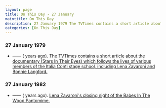 ```yaml
---
layout: page
title: On This Day - 27 January
maintitle: On This Day
description: 27 January 1979 The TVTimes contains a short article about the documentary (Stars In Their Eyes) which follows the lives of various members of the Italia Conti stage school, including Lena Zavaroni and Bonnie Langford. 27 January 1982 Lena Zavaroni's closing night of the Babes In The Wood Pantomime.
categories: [On This Day]
---
```


### 27 January 1979
* —— (<span id="age1"></span> years ago). [The TVTimes contains a short article about the documentary (Stars In Their Eyes) which follows the lives of various members of the Italia Conti stage school, including Lena Zavaroni and Bonnie Langford.](/tv%20guides/1979/01/27/tvtimes.html)

### 27 January 1982
* —— (<span id="age2"></span> years ago). [Lena Zavaroni's closing night of the Babes In The Wood Pantomime.](/theatre/alexandra%20theatre/1981/12/23/babes-in-the-wood-pantomime.html)

<!-- Script for calculating number of years ago -->
<script>
var dob = '19790127';
var year = Number(dob.substr(0, 4));
var month = Number(dob.substr(4, 2)) - 1;
var day = Number(dob.substr(6, 2));
var today = new Date();
var age1 = today.getFullYear() - year;
if (today.getMonth() < month || (today.getMonth() == month && today.getDate() < day)) {
age1--;
}
document.getElementById("age1").innerHTML=age1;

var dob = '19820127';
var year = Number(dob.substr(0, 4));
var month = Number(dob.substr(4, 2)) - 1;
var day = Number(dob.substr(6, 2));
var today = new Date();
var age2 = today.getFullYear() - year;
if (today.getMonth() < month || (today.getMonth() == month && today.getDate() < day)) {
age2--;
}
document.getElementById("age2").innerHTML=age2;
</script>

